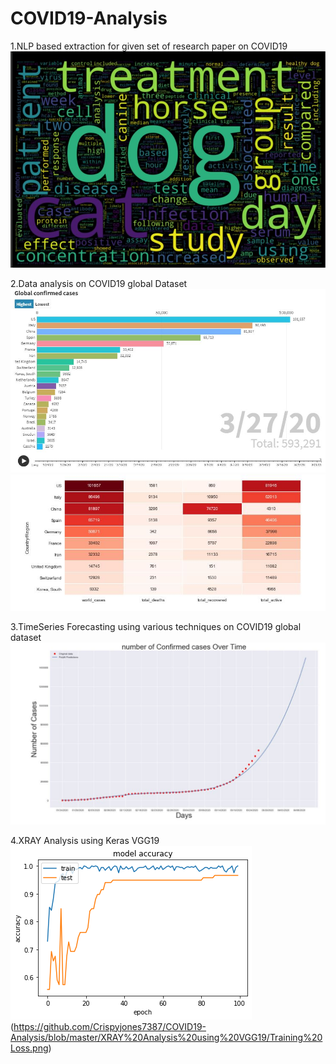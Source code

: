 # COVID19-Analysis

1.NLP based extraction for given set of research paper on COVID19
![NLP based extraction for given set of research paper on COVID19](https://github.com/Crispyjones7387/COVID19-Analysis/blob/master/word%20cloud.JPG)

2.Data analysis on COVID19 global Dataset
![Data analysis on COVID19 global Dataset](https://github.com/Crispyjones7387/COVID19-Analysis/blob/master/Data%20analytics/analysis1.JPG)
![Data analysis on COVID19 global Dataset](https://github.com/Crispyjones7387/COVID19-Analysis/blob/master/Data%20analytics/analysis2.JPG)


3.TimeSeries Forecasting using various techniques on COVID19 global dataset
![TimeSeries Forecasting on COVID19 global dataset](https://github.com/Crispyjones7387/COVID19-Analysis/blob/master/Time%20series%20forecasting/fit.JPG)


4.XRAY Analysis using Keras VGG19
![XRAY Analysis using Keras VGG19](https://github.com/Crispyjones7387/COVID19-Analysis/blob/master/XRAY%20Analysis%20using%20VGG19/Training%20Accuracy.png)(https://github.com/Crispyjones7387/COVID19-Analysis/blob/master/XRAY%20Analysis%20using%20VGG19/Training%20Loss.png)

